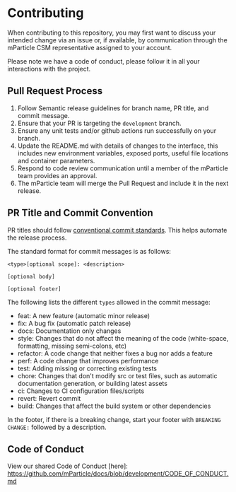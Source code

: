 # Contributing

When contributing to this repository, you may first want to discuss your intended change via an issue or, if available, by communication through the mParticle CSM representative assigned to your account. 

Please note we have a code of conduct, please follow it in all your interactions with the project.

## Pull Request Process

1. Follow Semantic release guidelines for branch name, PR title, and commit message.
2. Ensure that your PR is targeting the `development` branch.
3. Ensure any unit tests and/or github actions run successfully on your branch.
4. Update the README.md with details of changes to the interface, this includes new environment 
   variables, exposed ports, useful file locations and container parameters.
5. Respond to code review communication until a member of the mParticle team provides an approval.
6. The mParticle team will merge the Pull Request and include it in the next release.

## PR Title and Commit Convention

PR titles should follow [conventional commit standards](https://www.conventionalcommits.org/). This helps automate the release process.

The standard format for commit messages is as follows:

```
<type>[optional scope]: <description>

[optional body]

[optional footer]
```

The following lists the different `types` allowed in the commit message:

-   feat: A new feature (automatic minor release)
-   fix: A bug fix (automatic patch release)
-   docs: Documentation only changes
-   style: Changes that do not affect the meaning of the code (white-space, formatting, missing semi-colons, etc)
-   refactor: A code change that neither fixes a bug nor adds a feature
-   perf: A code change that improves performance
-   test: Adding missing or correcting existing tests
-   chore: Changes that don't modify src or test files, such as automatic documentation generation, or building latest assets
-   ci: Changes to CI configuration files/scripts
-   revert: Revert commit
-   build: Changes that affect the build system or other dependencies

In the footer, if there is a breaking change, start your footer with `BREAKING CHANGE:` followed by a description.

## Code of Conduct

View our shared Code of Conduct [here]: https://github.com/mParticle/docs/blob/development/CODE_OF_CONDUCT.md
